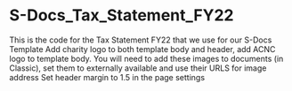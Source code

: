 # S-Docs_Tax_Statement_FY22
This is the code for the Tax Statement FY22 that we use for our S-Docs Template
Add charity logo to both template body and header, add ACNC logo to template body. You will need to add these images to documents (in Classic), set them to externally available and use their URLS for image address
Set header margin to 1.5 in the page settings 
